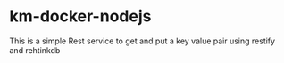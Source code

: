 # km-docker-nodejs
This is a simple Rest service to get and put a key value pair using restify and rehtinkdb
